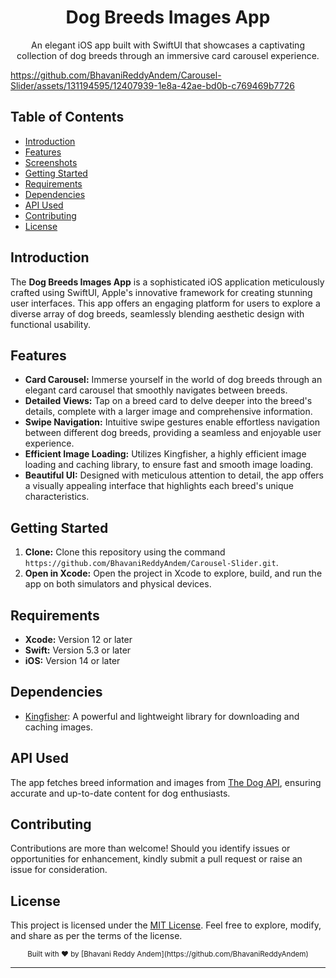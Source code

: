 

<div align="center">
  <h1>Dog Breeds Images App</h1>
  <p>An elegant iOS app built with SwiftUI that showcases a captivating collection of dog breeds through an immersive card carousel experience.</p>
  
</div>


https://github.com/BhavaniReddyAndem/Carousel-Slider/assets/131194595/12407939-1e8a-42ae-bd0b-c769469b7726







## Table of Contents

- [Introduction](#introduction)
- [Features](#features)
- [Screenshots](#screenshots)
- [Getting Started](#getting-started)
- [Requirements](#requirements)
- [Dependencies](#dependencies)
- [API Used](#api-used)
- [Contributing](#contributing)
- [License](#license)

## Introduction

The **Dog Breeds Images App** is a sophisticated iOS application meticulously crafted using SwiftUI, Apple's innovative framework for creating stunning user interfaces. This app offers an engaging platform for users to explore a diverse array of dog breeds, seamlessly blending aesthetic design with functional usability.

## Features

- **Card Carousel:** Immerse yourself in the world of dog breeds through an elegant card carousel that smoothly navigates between breeds.
- **Detailed Views:** Tap on a breed card to delve deeper into the breed's details, complete with a larger image and comprehensive information.
- **Swipe Navigation:** Intuitive swipe gestures enable effortless navigation between different dog breeds, providing a seamless and enjoyable user experience.
- **Efficient Image Loading:** Utilizes Kingfisher, a highly efficient image loading and caching library, to ensure fast and smooth image loading.
- **Beautiful UI:** Designed with meticulous attention to detail, the app offers a visually appealing interface that highlights each breed's unique characteristics.


## Getting Started

1. **Clone:** Clone this repository using the command `https://github.com/BhavaniReddyAndem/Carousel-Slider.git`.
2. **Open in Xcode:** Open the project in Xcode to explore, build, and run the app on both simulators and physical devices.

## Requirements

- **Xcode:** Version 12 or later
- **Swift:** Version 5.3 or later
- **iOS:** Version 14 or later

## Dependencies

- [Kingfisher](https://github.com/onevcat/Kingfisher): A powerful and lightweight library for downloading and caching images.

## API Used

The app fetches breed information and images from [The Dog API](https://thedogapi.com/), ensuring accurate and up-to-date content for dog enthusiasts.

## Contributing

Contributions are more than welcome! Should you identify issues or opportunities for enhancement, kindly submit a pull request or raise an issue for consideration.

## License

This project is licensed under the [MIT License](LICENSE). Feel free to explore, modify, and share as per the terms of the license.

<div align="center">
  <sub>Built with ❤️ by [Bhavani Reddy Andem](https://github.com/BhavaniReddyAndem)</sub>
</div>

---




